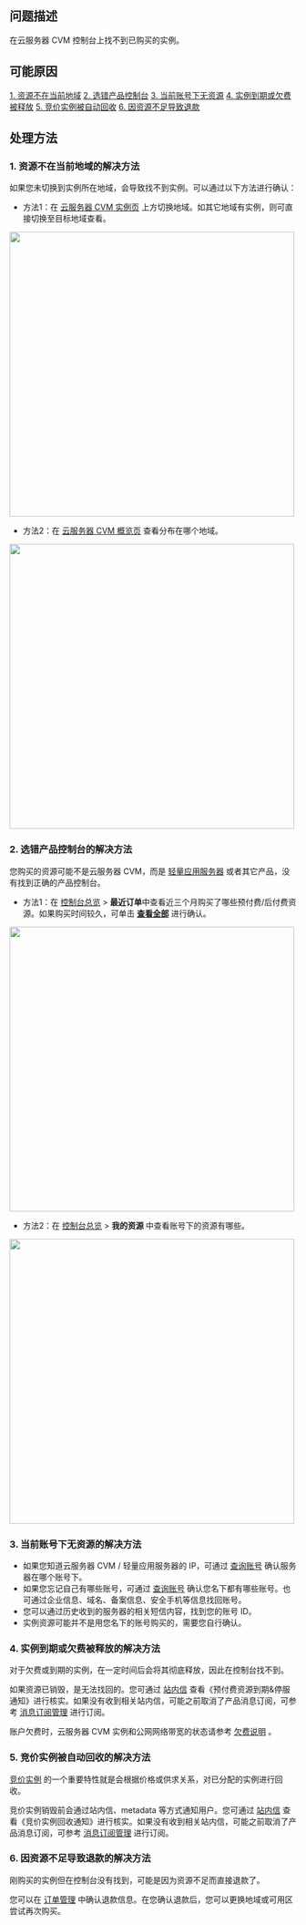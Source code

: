 ## 问题描述
在云服务器 CVM 控制台上找不到已购买的实例。


## 可能原因
[1. 资源不在当前地域](#1)
[2. 选错产品控制台](#2)
[3. 当前账号下无资源](#3)
[4. 实例到期或欠费被释放](#4)
[5. 竞价实例被自动回收](#5)
[6. 因资源不足导致退款](#6)


## 处理方法
[](id:1)
### 1. 资源不在当前地域的解决方法
如果您未切换到实例所在地域，会导致找不到实例。可以通过以下方法进行确认：
- 方法1：在 [云服务器 CVM 实例页](https://console.cloud.tencent.com/cvm/instance) 上方切换地域。如其它地域有实例，则可直接切换至目标地域查看。 
<img src="https://qcloudimg.tencent-cloud.cn/raw/c3059a819e78e4d7b0a3a32142da450a.png" width="500px"/>

- 方法2：在 [云服务器 CVM 概览页](https://console.cloud.tencent.com/cvm/overview) 查看分布在哪个地域。
<img src="https://qcloudimg.tencent-cloud.cn/raw/1678962b1f19cb730a061233c88304bf.png" width="500px"/>



[](id:2)
### 2. 选错产品控制台的解决方法
您购买的资源可能不是云服务器 CVM，而是 [轻量应用服务器](https://console.cloud.tencent.com/lighthouse/instance) 或者其它产品，没有找到正确的产品控制台。
- 方法1：在 [控制台总览](https://console.cloud.tencent.com/) > **最近订单**中查看近三个月购买了哪些预付费/后付费资源。如果购买时间较久，可单击 **[查看全部](https://console.cloud.tencent.com/expense/deal)** 进行确认。 
<img src="https://qcloudimg.tencent-cloud.cn/raw/ebd7f97115df80e2010360176a7a6d23.png" width="500px"/>
                                         
																						
- 方法2：在 [控制台总览](https://console.cloud.tencent.com/) > **我的资源** 中查看账号下的资源有哪些。  
<img src="https://qcloudimg.tencent-cloud.cn/raw/2ca6d1e58aee631ff89c1bea4678b70e.png" width="500px"/>              



[](id:3)
### 3. 当前账号下无资源的解决方法
- 如果您知道云服务器 CVM / 轻量应用服务器的 IP，可通过 [查询账号](https://cloud.tencent.com/account/recover?type=5) 确认服务器在哪个账号下。
- 如果您忘记自己有哪些账号，可通过 [查询账号](https://cloud.tencent.com/account/recover?type=5) 确认您名下都有哪些账号。也可通过企业信息、域名、备案信息、安全手机等信息找回账号。
- 您可以通过历史收到的服务器的相关短信内容，找到您的账号 ID。
- 实例资源可能并不是用您名下的账号购买的，需要您自行确认。 


[](id:4)
### 4. 实例到期或欠费被释放的解决方法
对于欠费或到期的实例，在一定时间后会将其彻底释放，因此在控制台找不到。

如果资源已销毁，是无法找回的。您可通过 [站内信](https://console.cloud.tencent.com/message/index) 查看《预付费资源到期&停服通知》进行核实。如果没有收到相关站内信，可能之前取消了产品消息订阅，可参考 [消息订阅管理](https://cloud.tencent.com/document/product/1263/46205) 进行订阅。

账户欠费时，云服务器 CVM 实例和公网网络带宽的状态请参考 [欠费说明](https://cloud.tencent.com/document/product/213/2181) 。


[](id:5)
### 5. 竞价实例被自动回收的解决方法
[竞价实例](https://cloud.tencent.com/document/product/213/17816) 的一个重要特性就是会根据价格或供求关系，对已分配的实例进行回收。

竞价实例销毁前会通过站内信、metadata 等方式通知用户。您可通过 [站内信](https://console.cloud.tencent.com/message/index) 查看《竞价实例回收通知》进行核实。如果没有收到相关站内信，可能之前取消了产品消息订阅，可参考 [消息订阅管理](https://cloud.tencent.com/document/product/1263/46205) 进行订阅。 


[](id:6)
### 6. 因资源不足导致退款的解决方法
刚购买的实例但在控制台没有找到，可能是因为资源不足而直接退款了。

您可以在 [订单管理](https://console.cloud.tencent.com/expense/deal) 中确认退款信息。在您确认退款后，您可以更换地域或可用区尝试再次购买。
